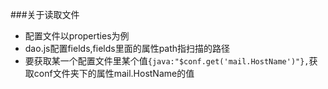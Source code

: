 ###关于读取文件
>
- 配置文件以properties为例
- dao.js配置fields,fields里面的属性path指扫描的路径
- 要获取某一个配置文件里某个值`{java:"$conf.get('mail.HostName')"},`获取conf文件夹下的属性mail.HostName的值